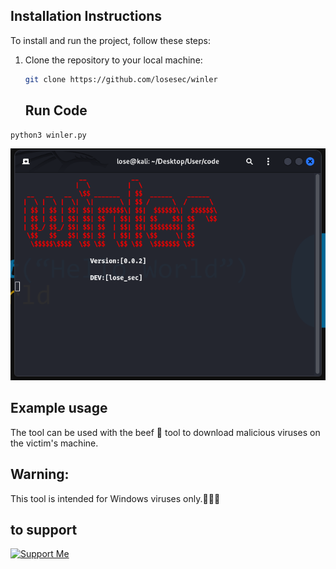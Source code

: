 ## Installation Instructions

To install and run the project, follow these steps:

1. Clone the repository to your local machine:

   ```bash
   git clone https://github.com/losesec/winler
   ```
   ## Run Code
 
  ```bash
python3 winler.py
```

![Screenshot](https://github.com/losesec/winler/raw/3c18db9e3d6f02b4492a49412bb1f2f7d5a900a5/Screenshot%20From%202025-03-07%2010-47-41.png)

## Example usage 
The tool can be used with the beef 🍖 tool to download malicious viruses on the victim's machine. 

## Warning: 

This tool is intended for Windows viruses only.🦠🦠🦠

## to support 

[![Support Me](https://github.com/losesec/profile/blob/b8f708dd40c42da40c0407b5a5b9c2933f62a992/kofi.png?raw=true)](https://ko-fi.com/lose_sec)
